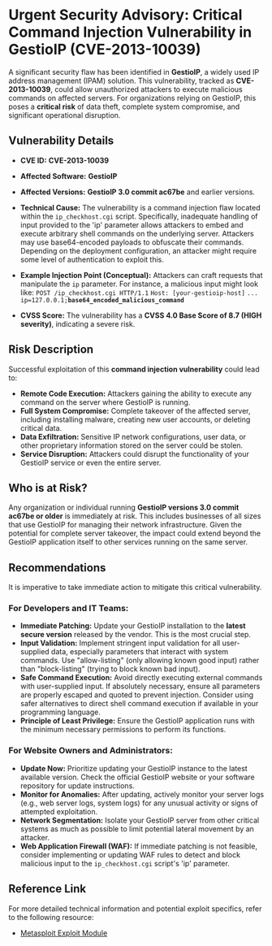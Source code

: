 # Urgent Security Advisory: Critical Command Injection Vulnerability in GestioIP (CVE-2013-10039)

A significant security flaw has been identified in **GestioIP**, a widely used IP address management (IPAM) solution. This vulnerability, tracked as **CVE-2013-10039**, could allow unauthorized attackers to execute malicious commands on affected servers. For organizations relying on GestioIP, this poses a **critical risk** of data theft, complete system compromise, and significant operational disruption.

## Vulnerability Details

*   **CVE ID:** **CVE-2013-10039**
*   **Affected Software:** **GestioIP**
*   **Affected Versions:** **GestioIP 3.0 commit ac67be** and earlier versions.
*   **Technical Cause:** The vulnerability is a command injection flaw located within the `ip_checkhost.cgi` script. Specifically, inadequate handling of input provided to the 'ip' parameter allows attackers to embed and execute arbitrary shell commands on the underlying server. Attackers may use base64-encoded payloads to obfuscate their commands. Depending on the deployment configuration, an attacker might require some level of authentication to exploit this.
*   **Example Injection Point (Conceptual):**
    Attackers can craft requests that manipulate the `ip` parameter. For instance, a malicious input might look like:
    `POST /ip_checkhost.cgi HTTP/1.1`
    `Host: [your-gestioip-host]`
    `...`
    `ip=127.0.0.1;`**`base64_encoded_malicious_command`**

*   **CVSS Score:** The vulnerability has a **CVSS 4.0 Base Score of 8.7 (HIGH severity)**, indicating a severe risk.

## Risk Description

Successful exploitation of this **command injection vulnerability** could lead to:

*   **Remote Code Execution:** Attackers gaining the ability to execute any command on the server where GestioIP is running.
*   **Full System Compromise:** Complete takeover of the affected server, including installing malware, creating new user accounts, or deleting critical data.
*   **Data Exfiltration:** Sensitive IP network configurations, user data, or other proprietary information stored on the server could be stolen.
*   **Service Disruption:** Attackers could disrupt the functionality of your GestioIP service or even the entire server.

## Who is at Risk?

Any organization or individual running **GestioIP versions 3.0 commit ac67be or older** is immediately at risk. This includes businesses of all sizes that use GestioIP for managing their network infrastructure. Given the potential for complete server takeover, the impact could extend beyond the GestioIP application itself to other services running on the same server.

## Recommendations

It is imperative to take immediate action to mitigate this critical vulnerability.

### For Developers and IT Teams:

*   **Immediate Patching:** Update your GestioIP installation to the **latest secure version** released by the vendor. This is the most crucial step.
*   **Input Validation:** Implement stringent input validation for all user-supplied data, especially parameters that interact with system commands. Use "allow-listing" (only allowing known good input) rather than "block-listing" (trying to block known bad input).
*   **Safe Command Execution:** Avoid directly executing external commands with user-supplied input. If absolutely necessary, ensure all parameters are properly escaped and quoted to prevent injection. Consider using safer alternatives to direct shell command execution if available in your programming language.
*   **Principle of Least Privilege:** Ensure the GestioIP application runs with the minimum necessary permissions to perform its functions.

### For Website Owners and Administrators:

*   **Update Now:** Prioritize updating your GestioIP instance to the latest available version. Check the official GestioIP website or your software repository for update instructions.
*   **Monitor for Anomalies:** After updating, actively monitor your server logs (e.g., web server logs, system logs) for any unusual activity or signs of attempted exploitation.
*   **Network Segmentation:** Isolate your GestioIP server from other critical systems as much as possible to limit potential lateral movement by an attacker.
*   **Web Application Firewall (WAF):** If immediate patching is not feasible, consider implementing or updating WAF rules to detect and block malicious input to the `ip_checkhost.cgi` script's 'ip' parameter.

## Reference Link

For more detailed technical information and potential exploit specifics, refer to the following resource:

*   [Metasploit Exploit Module](https://raw.githubusercontent.com/rapid7/metasploit-framework/master/modules/exploits/multi/http/gestioip_exec.rb)